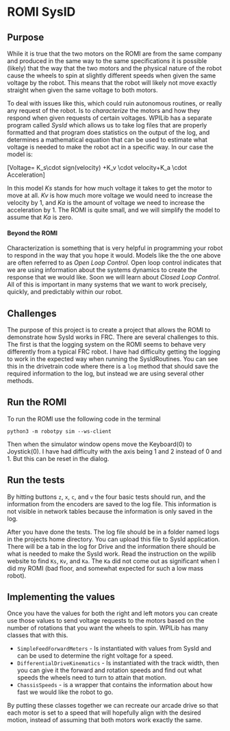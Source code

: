 # ROMI SysID
## Purpose

While it is true that the two motors on the ROMI are from the same company and produced in the same way to the same 
specifications it is possible (likely) that the way that the two motors and the physical nature of the robot cause the 
wheels to spin at slightly different speeds when given the same voltage by the robot. This means that the robot will likely 
not move exactly straight when given the same voltage to both motors. 

To deal with issues like this, which could ruin autonomous routines, or really any request of the robot. Is to *characterize* 
the motors and how they respond when given requests of certain voltages. WPILib has a separate program called *SysId* which 
allows us to take log files that are properly formatted and that program does statistics on the output of the log, and determines
a mathematical equation that can be used to estimate what voltage is needed to make the robot act in a specific way. In
our case the model is:

\[Voltage= K_s\cdot sign(velocity) +K_v \cdot velocity+K_a \cdot Acceleration\]

In this model $Ks$ stands for how much voltage it takes to get the motor to move at all. $Kv$ is how 
much more voltage we would need to increase the velocity by 1, and $Ka$ is the amount of voltage we need to increase the 
acceleration by 1. The ROMI is quite small, and we will simplify the model to assume that $Ka$ is zero.

#### Beyond the ROMI

Characterization is something that is very helpful in programming your robot to respond in the way that you hope it would. 
Models like the the one above are often referred to as *Open Loop Control*. Open loop control indicates that we are using 
information about the systems dynamics to create the response that we would like. Soon we will learn about *Closed Loop Control*. 
All of this is important in many systems that we want to work precisely, quickly, and predictably within our robot. 



## Challenges

The purpose of this project is to create a project that allows the ROMI to demonstrate how SysId works in FRC. 
There are several challenges to this. The first is that the logging system on the ROMI seems to behave very differently
from a typical FRC robot. I have had difficulty getting the logging to work in the expected way when running the 
SysIdRoutines. You can see this in the drivetrain code where there is a `log` method that should save the required
information to the log, but instead we are using several other methods. 

## Run the ROMI

To run the ROMI use the following code in the terminal

```
python3 -m robotpy sim --ws-client
```

Then when the simulator window opens move the Keyboard(0) to Joystick(0). I have had difficulty with the axis being 
1 and 2 instead of 0 and 1. But this can be reset in the dialog. 

## Run the tests

By hitting buttons `z`, `x`, `c`, and `v` the four basic tests should run, and the information from the encoders are 
saved to the log file. This information is not visible in network tables because the information is only saved in the log.

After you have done the tests. The log file should be in a folder named logs in the projects home directory. You can 
upload this file to SysId application. There will be a tab in the log for Drive and the information there should be what 
is needed to make the SysId work. Read the instruction on the wpilib website to find `Ks`, `Kv`, and `Ka`. The `Ka` did not
come out as significant when I did my ROMI (bad floor, and somewhat expected for such a low mass robot).

## Implementing the values

Once you have the values for both the right and left motors you can create use those values to send voltage requests to the 
motors based on the number of rotations that you want the wheels to spin. WPILib has many classes that with this. 

* `SimpleFeedForwardMeters` - Is instantiated with values from SysId and can be used to determine the right voltage for a speed.
* `DifferentialDriveKinematics` - Is instantiated with the track width, then you can give it the forward and rotation speeds and find out
what speeds the wheels need to turn to attain that motion.
* `ChassisSpeeds` - is a wrapper that contains the information about how fast we would like the robot to go.

By putting these classes together we can recreate our arcade drive so that each motor is set to a speed that will hopefully
align with the desired motion, instead of assuming that both motors work exactly the same.

